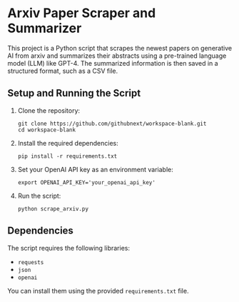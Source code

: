 # Arxiv Paper Scraper and Summarizer

This project is a Python script that scrapes the newest papers on generative AI from arxiv and summarizes their abstracts using a pre-trained language model (LLM) like GPT-4. The summarized information is then saved in a structured format, such as a CSV file.

## Setup and Running the Script

1. Clone the repository:
    ```
    git clone https://github.com/githubnext/workspace-blank.git
    cd workspace-blank
    ```

2. Install the required dependencies:
    ```
    pip install -r requirements.txt
    ```

3. Set your OpenAI API key as an environment variable:
    ```
    export OPENAI_API_KEY='your_openai_api_key'
    ```

4. Run the script:
    ```
    python scrape_arxiv.py
    ```

## Dependencies

The script requires the following libraries:
- `requests`
- `json`
- `openai`

You can install them using the provided `requirements.txt` file.
